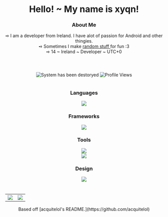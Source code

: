 <h1
    align="center">
    Hello! ~ My name is xyqn!
</h1>

<h3
    align="center"
    style="font-weight: bold">
    About Me
</h3>

<div
    align="center">
    ➺ I am a developer from Ireland. I have alot of passion for Android and other thingies.
    <br>
    ➺ Sometimes I make
        <a
            href="https://github.com/n1d3v?tab=repositories">
            random stuff
        </a>
    for fun :3
    <br>
    ➺ 14 ~ Ireland ~ Developer ~ UTC+0
</div>

#

<div
    align="center">
        <br>
        <img 
            src="https://cdn.discordapp.com/attachments/1080237422467633223/1139216472829341828/hi.png" alt="System has been destoryed" />
        <img
            src="https://komarev.com/ghpvc/?username=xyqn&style=for-the-badge&color=DD6487" alt="Profile Views" />
</div>

#

<h3
    align="center"
    style="font-weight: bold">
    Languages
</h3>
<div
    align="center"
    style="margin-top: 10px">
    <img
        src="https://skillicons.dev/icons?i=cs,py,html,css&theme=dark" />
</div>

<h3
    align="center"
    style="font-weight: bold">
    Frameworks
</h3>
<div
    align="center">
    <img
        src="https://skillicons.dev/icons?i=electron&theme=dark" />
</div>

<h3
    align="center"
    style="font-weight: bold">
    Tools
</h3>
<div
    align="center">
    <img
        src="https://skillicons.dev/icons?i=vscode,bash,git,github,githubactions,stackoverflow&theme=dark" />
    <br>
    <img
        src="https://skillicons.dev/icons?i=codepen,dotnet,discord&theme=dark" />
</div>

<h3
    align="center"
    style="font-weight: bold">
    Design
</h3>
<div
    align="center">
    <img
        src="https://skillicons.dev/icons?i=xd,figma&theme=dark" />
</div>

#

<table
    align="center">
    <tr
        align="center">
        <td
            align="center"
            style="padding=0;width=50%;">
            <img
                src="https://github-readme-stats.vercel.app/api/?username=n1d3v&show_icons=true&hide_border=true&hide_title=true&count_private=true&theme=dracula" />
        </td>
        <td
            align="center"
            style="padding=0;width=50%;">
            <img
                src="https://github-readme-stats.quantumlytangled.vercel.app/api/top-langs/?username=n1d3v&layout=compact&show_icons=true&hide_border=true&count_private=true&theme=dracula" />
        </td>
    </tr>
</table>
<p align="center">Based off [acquitelol's README.](https://github.com/acquitelol) </p>
